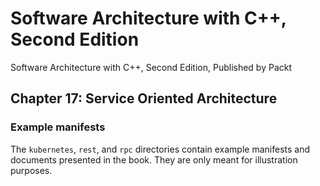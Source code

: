 # Software Architecture with C++, Second Edition

Software Architecture with C++, Second Edition, Published by Packt

## Chapter 17: Service Oriented Architecture

### Example manifests

The `kubernetes`, `rest`, and `rpc` directories contain example manifests and
documents presented in the book. They are only meant for illustration purposes.
